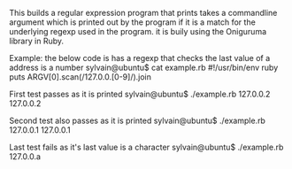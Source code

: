 This builds a regular expression program that prints takes a commandline argument which is printed out by the program if it is a match for the underlying regexp used in the program. it is buily using the Oniguruma library in Ruby.

Example:
the below code is has a regexp that checks the last value of a address is a number
sylvain@ubuntu$ cat example.rb
#!/usr/bin/env ruby
puts ARGV[0].scan(/127.0.0.[0-9]/).join

First test passes as it is printed
sylvain@ubuntu$ ./example.rb 127.0.0.2
127.0.0.2

Second test also passes as it is printed
sylvain@ubuntu$ ./example.rb 127.0.0.1
127.0.0.1

Last test fails as it's last value is a character
sylvain@ubuntu$ ./example.rb 127.0.0.a
